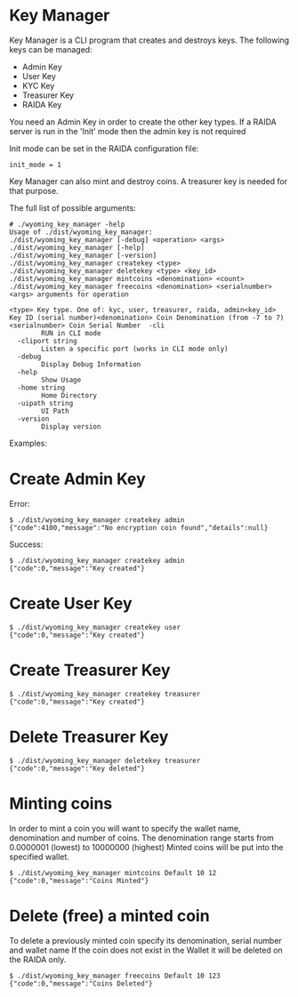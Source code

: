 # Key Manager

Key Manager is a CLI program that creates and destroys keys.
The following keys can be managed:

- Admin Key
- User Key
- KYC Key
- Treasurer Key
- RAIDA Key

You need an Admin Key in order to create the other key types.
If a RAIDA server is run in the 'Init' mode then the admin key is not required

Init mode can be set in the RAIDA configuration file:
```
init_mode = 1
```

Key Manager can also mint and destroy coins. A treasurer key is needed for that purpose.

The full list of possible arguments:

```
# ./wyoming_key_manager -help
Usage of ./dist/wyoming_key_manager:
./dist/wyoming_key_manager [-debug] <operation> <args>
./dist/wyoming_key_manager [-help]
./dist/wyoming_key_manager [-version]
./dist/wyoming_key_manager createkey <type>
./dist/wyoming_key_manager deletekey <type> <key_id>
./dist/wyoming_key_manager mintcoins <denomination> <count>
./dist/wyoming_key_manager freecoins <denomination> <serialnumber>
<args> arguments for operation

<type> Key type. One of: kyc, user, treasurer, raida, admin<key_id> Key ID (serial number)<denomination> Coin Denomination (from -7 to 7)<serialnumber> Coin Serial Number  -cli
        RUN in CLI mode
  -cliport string
        Listen a specific port (works in CLI mode only)
  -debug
        Display Debug Information
  -help
        Show Usage
  -home string
        Home Directory
  -uipath string
        UI Path
  -version
        Display version
```

Examples:

# Create Admin Key

Error:
```
$ ./dist/wyoming_key_manager createkey admin
{"code":4100,"message":"No encryption coin found","details":null}
```

Success:
```
$ ./dist/wyoming_key_manager createkey admin
{"code":0,"message":"Key created"}
```

# Create User Key
```
$ ./dist/wyoming_key_manager createkey user
{"code":0,"message":"Key created"}
```

# Create Treasurer Key
```
$ ./dist/wyoming_key_manager createkey treasurer
{"code":0,"message":"Key created"}
```

# Delete Treasurer Key
```
$ ./dist/wyoming_key_manager deletekey treasurer
{"code":0,"message":"Key deleted"}
```

# Minting coins

In order to mint a coin you will want to specify the wallet name, denomination and number of coins. 
The denomination range starts from 0.0000001 (lowest) to 10000000 (highest)
Minted coins will be put into the specified wallet.

```
$ ./dist/wyoming_key_manager mintcoins Default 10 12
{"code":0,"message":"Coins Minted"}
```

# Delete (free) a minted coin

To delete a previously minted coin specify its denomination, serial number and wallet name
If the coin does not exist in the Wallet it will be deleted on the RAIDA only.

```
$ ./dist/wyoming_key_manager freecoins Default 10 123
{"code":0,"message":"Coins Deleted"}
```





